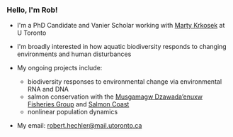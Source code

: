 ### Hello, I'm Rob!

- I'm a PhD Candidate and Vanier Scholar working with [Marty Krkosek](https://krkosek.eeb.utoronto.ca/) at U Toronto 
- I'm broadly interested in how aquatic biodiversity responds to changing environments and human disturbances
- My ongoing projects include:
    - biodiversity responses to environmental change via environmental RNA and DNA 
    - salmon conservation with the [Musgamagw Dzawada’enuxw Fisheries Group](https://mdfgfisheries.ca/) and [Salmon Coast](https://salmoncoast.org/) 
    - nonlinear population dynamics
 
- My email: robert.hechler@mail.utoronto.ca 
  

<!--
**RobertHechler/RobertHechler** is a ✨ _special_ ✨ repository because its `README.md` (this file) appears on your GitHub profile.

Here are some ideas to get you started:

- 🔭 I’m currently working on ...
- 🌱 I’m currently learning ...
- 👯 I’m looking to collaborate on ...
- 🤔 I’m looking for help with ...
- 💬 Ask me about ...
- 📫 How to reach me: ...
- 😄 Pronouns: ...
- ⚡ Fun fact: ...
-->
